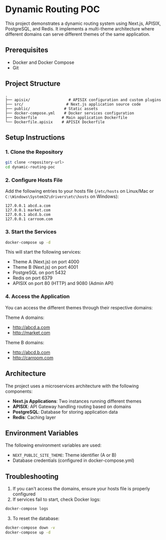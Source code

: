 # Dynamic Routing POC

This project demonstrates a dynamic routing system using Next.js, APISIX, PostgreSQL, and Redis. It implements a multi-theme architecture where different domains can serve different themes of the same application.

## Prerequisites

- Docker and Docker Compose
- Git

## Project Structure

```
.
├── apisix/                 # APISIX configuration and custom plugins
├── src/                   # Next.js application source code
├── public/               # Static assets
├── docker-compose.yml    # Docker services configuration
├── Dockerfile           # Main application Dockerfile
└── Dockerfile.apisix    # APISIX Dockerfile
```

## Setup Instructions

### 1. Clone the Repository

```bash
git clone <repository-url>
cd dynamic-routing-poc
```

### 2. Configure Hosts File

Add the following entries to your hosts file (`/etc/hosts` on Linux/Mac or `C:\Windows\System32\drivers\etc\hosts` on Windows):

```
127.0.0.1 abcd.a.com
127.0.0.1 market.com
127.0.0.1 abcd.b.com
127.0.0.1 carroom.com
```

### 3. Start the Services

```bash
docker-compose up -d
```

This will start the following services:

- Theme A (Next.js) on port 4000
- Theme B (Next.js) on port 4001
- PostgreSQL on port 5432
- Redis on port 6379
- APISIX on port 80 (HTTP) and 9080 (Admin API)

### 4. Access the Application

You can access the different themes through their respective domains:

Theme A domains:

- http://abcd.a.com
- http://market.com

Theme B domains:

- http://abcd.b.com
- http://carroom.com

## Architecture

The project uses a microservices architecture with the following components:

- **Next.js Applications**: Two instances running different themes
- **APISIX**: API Gateway handling routing based on domains
- **PostgreSQL**: Database for storing application data
- **Redis**: Caching layer

## Environment Variables

The following environment variables are used:

- `NEXT_PUBLIC_SITE_THEME`: Theme identifier (A or B)
- Database credentials (configured in docker-compose.yml)

## Troubleshooting

1. If you can't access the domains, ensure your hosts file is properly configured
2. If services fail to start, check Docker logs:

```bash
docker-compose logs
```

3. To reset the database:

```bash
docker-compose down -v
docker-compose up -d
```
